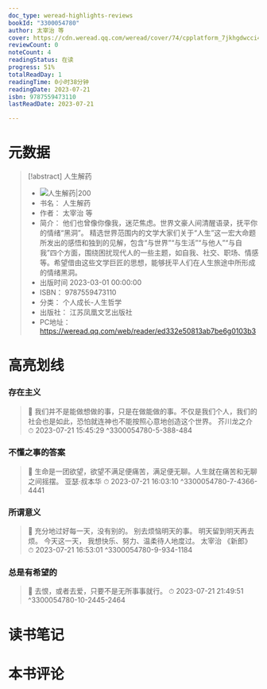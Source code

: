 ```yaml
---
doc_type: weread-highlights-reviews
bookId: "3300054780"
author: 太宰治 等
cover: https://cdn.weread.qq.com/weread/cover/74/cpplatform_7jkhgdwcci4hsbupjhyxdu/t7_cpplatform_7jkhgdwcci4hsbupjhyxdu1680859051.jpg
reviewCount: 0
noteCount: 4
readingStatus: 在读
progress: 51%
totalReadDay: 1
readingTime: 0小时38分钟
readingDate: 2023-07-21
isbn: 9787559473110
lastReadDate: 2023-07-21

---
```

# 元数据
> [!abstract] 人生解药
> - ![ 人生解药|200](https://cdn.weread.qq.com/weread/cover/74/cpplatform_7jkhgdwcci4hsbupjhyxdu/t7_cpplatform_7jkhgdwcci4hsbupjhyxdu1680859051.jpg)
> - 书名： 人生解药
> - 作者： 太宰治 等
> - 简介： 他们也曾像你像我，迷茫焦虑。世界文豪人间清醒语录，抚平你的情绪“黑洞”。
精选世界范围内的文学大家们关于“人生”这一宏大命题所发出的感悟和独到的见解，包含“与世界”“与生活”“与他人”“与自我”四个方面，围绕困扰现代人的一些主题，如自我、社交、职场、情感等。希望借由这些文学巨匠的思想，能够抚平人们在人生旅途中所形成的情绪黑洞。
> - 出版时间 2023-03-01 00:00:00
> - ISBN： 9787559473110
> - 分类： 个人成长-人生哲学
> - 出版社： 江苏凤凰文艺出版社
> - PC地址：https://weread.qq.com/web/reader/ed332e50813ab7be6g0103b3

# 高亮划线

### 存在主义

> 📌 我们并不是能做想做的事，只是在做能做的事。不仅是我们个人，我们的社会也是如此，恐怕就连神也不能按照心意地创造这个世界。
芥川龙之介 
> ⏱ 2023-07-21 15:45:29 ^3300054780-5-388-484

### 不懂之事的答案

> 📌 生命是一团欲望，欲望不满足便痛苦，满足便无聊。人生就在痛苦和无聊之间摇摆。
亚瑟·叔本华 
> ⏱ 2023-07-21 16:03:10 ^3300054780-7-4366-4441

### 所谓意义

> 📌 充分地过好每一天，没有别的。
别去烦恼明天的事。
明天留到明天再去烦。
今天这一天，
我想快乐、努力、温柔待人地度过。
太宰治
《新郎》 
> ⏱ 2023-07-21 16:53:01 ^3300054780-9-934-1184

### 总是有希望的

> 📌 去恨，或者去爱，只要不是无所事事就行。 
> ⏱ 2023-07-21 21:49:51 ^3300054780-10-2445-2464

# 读书笔记

# 本书评论
